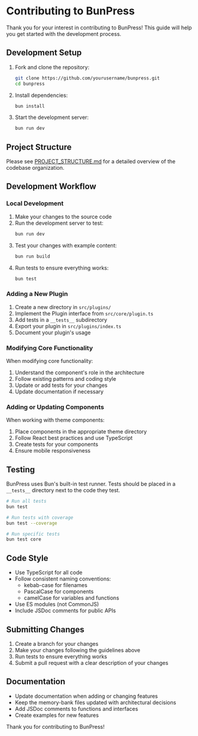 # Contributing to BunPress

Thank you for your interest in contributing to BunPress! This guide will help you get started with the development process.

## Development Setup

1. Fork and clone the repository:
   ```bash
   git clone https://github.com/yourusername/bunpress.git
   cd bunpress
   ```

2. Install dependencies:
   ```bash
   bun install
   ```

3. Start the development server:
   ```bash
   bun run dev
   ```

## Project Structure

Please see [PROJECT_STRUCTURE.md](./PROJECT_STRUCTURE.md) for a detailed overview of the codebase organization.

## Development Workflow

### Local Development

1. Make your changes to the source code
2. Run the development server to test:
   ```bash
   bun run dev
   ```
3. Test your changes with example content:
   ```bash
   bun run build
   ```
4. Run tests to ensure everything works:
   ```bash
   bun test
   ```

### Adding a New Plugin

1. Create a new directory in `src/plugins/`
2. Implement the Plugin interface from `src/core/plugin.ts`
3. Add tests in a `__tests__` subdirectory
4. Export your plugin in `src/plugins/index.ts`
5. Document your plugin's usage

### Modifying Core Functionality

When modifying core functionality:

1. Understand the component's role in the architecture
2. Follow existing patterns and coding style
3. Update or add tests for your changes
4. Update documentation if necessary

### Adding or Updating Components

When working with theme components:

1. Place components in the appropriate theme directory
2. Follow React best practices and use TypeScript
3. Create tests for your components
4. Ensure mobile responsiveness

## Testing

BunPress uses Bun's built-in test runner. Tests should be placed in a `__tests__` directory next to the code they test.

```bash
# Run all tests
bun test

# Run tests with coverage
bun test --coverage

# Run specific tests
bun test core
```

## Code Style

- Use TypeScript for all code
- Follow consistent naming conventions:
  - kebab-case for filenames
  - PascalCase for components
  - camelCase for variables and functions
- Use ES modules (not CommonJS)
- Include JSDoc comments for public APIs

## Submitting Changes

1. Create a branch for your changes
2. Make your changes following the guidelines above
3. Run tests to ensure everything works
4. Submit a pull request with a clear description of your changes

## Documentation

- Update documentation when adding or changing features
- Keep the memory-bank files updated with architectural decisions
- Add JSDoc comments to functions and interfaces
- Create examples for new features

Thank you for contributing to BunPress! 